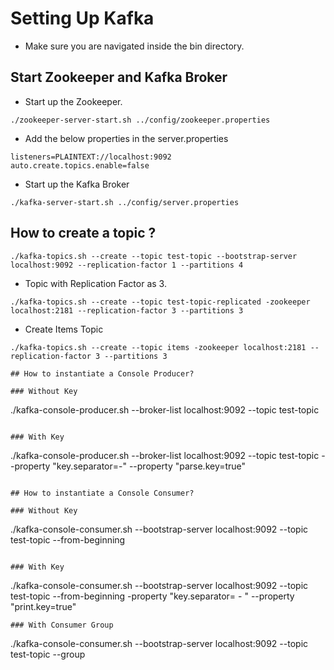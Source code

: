 # Setting Up Kafka

- Make sure you are navigated inside the bin directory.

## Start Zookeeper and Kafka Broker

-   Start up the Zookeeper.

```
./zookeeper-server-start.sh ../config/zookeeper.properties
```

- Add the below properties in the server.properties

```
listeners=PLAINTEXT://localhost:9092
auto.create.topics.enable=false
```

-   Start up the Kafka Broker

```
./kafka-server-start.sh ../config/server.properties
```

## How to create a topic ?

```
./kafka-topics.sh --create --topic test-topic --bootstrap-server localhost:9092 --replication-factor 1 --partitions 4
```
- Topic with Replication Factor as 3.

```
./kafka-topics.sh --create --topic test-topic-replicated -zookeeper localhost:2181 --replication-factor 3 --partitions 3
```

- Create Items Topic

```
./kafka-topics.sh --create --topic items -zookeeper localhost:2181 --replication-factor 3 --partitions 3

## How to instantiate a Console Producer?

### Without Key

```
./kafka-console-producer.sh --broker-list localhost:9092 --topic test-topic
```

### With Key

```
./kafka-console-producer.sh --broker-list localhost:9092 --topic test-topic --property "key.separator=-" --property "parse.key=true"
```

## How to instantiate a Console Consumer?

### Without Key

```
./kafka-console-consumer.sh --bootstrap-server localhost:9092 --topic test-topic --from-beginning
```

### With Key

```
./kafka-console-consumer.sh --bootstrap-server localhost:9092 --topic test-topic --from-beginning -property "key.separator= - " --property "print.key=true"
```
### With Consumer Group

```
./kafka-console-consumer.sh --bootstrap-server localhost:9092 --topic test-topic --group <group-name>
```
